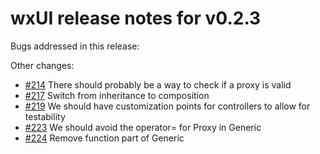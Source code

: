 # wxUI release notes for v0.2.3

Bugs addressed in this release:

Other changes:

* [#214](../../issues/214) There should probably be a way to check if a proxy is valid
* [#217](../../issues/217) Switch from inheritance to composition
* [#219](../../issues/219) We should have customization points for controllers to allow for testability
* [#223](../../issues/223) We should avoid the operator= for Proxy in Generic
* [#224](../../issues/224) Remove function part of Generic


